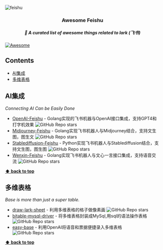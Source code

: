 
![feishu](https://github.com/ConnectAI-E/awesome-feishu/assets/50035229/75ac3fe8-bde0-4bb2-a3f3-c187e62c7acc)
<h3 align='center'>Awesome Feishu</h3>
<h5 align='center'>🎉 A curated list of awesome things related to lark  (飞书)</h5>


[![Awesome](https://cdn.rawgit.com/sindresorhus/awesome/d7305f38d29fed78fa85652e3a63e154dd8e8829/media/badge.svg)](https://github.com/sindresorhus/awesome)



## Contents

- [AI集成](#AI集成)
- [多维表格](#多维表格)

## AI集成
_Connecting AI Can be Easily Done_

- [OpenAI-Feishu](https://github.com/ConnectAI-E/Feishu-OpenAI) - Golang实现的飞书机器与OpenAI接口集成，支持GPT4和打字机效果  ![GitHub Repo stars](https://img.shields.io/github/stars/ConnectAI-E/Feishu-OpenAI)
- [Midjourney-Feishu](https://github.com/ConnectAI-E/Feishu-Midjourney) - Golang实现飞书机器人与Midjourney结合，支持文生图，图生文  ![GitHub Repo stars](https://img.shields.io/github/stars/ConnectAI-E/Feishu-Midjourney)
- [Stablediffusion-Feishu](https://github.com/ConnectAI-E/Feishu-Stablediffusion) - Python实现飞书机器人与Stablediffusion结合，支持文生图，图生图  ![GitHub Repo stars](https://img.shields.io/github/stars/ConnectAI-E/Feishu-Stablediffusion)
- [Wenxin-Feishu](https://github.com/ConnectAI-E/Feishu-Wenxin) - Golang实现飞书机器人与文心一言接口集成，支持语音交流  ![GitHub Repo stars](https://img.shields.io/github/stars/ConnectAI-E/Feishu-Wenxin)


**[⬆ back to top](#contents)**




## 多维表格
_Base is more than just a super table._

- [draw-lark-sheet](https://github.com/chyroc/draw-lark-sheet) - 利用多维表格的格子做像素画 ![GitHub Repo stars](https://img.shields.io/github/stars/chyroc/draw-lark-sheet)
- [bitable-mysql-driver](https://github.com/luw2007/bitable-mysql-driver) - 将多维表格封装成MySql,用sql的语法操作表格 ![GitHub Repo stars](https://img.shields.io/github/stars/luw2007/bitable-mysql-driver)
- [easy-base](https://github.com/luw2007/bitable-mysql-driver) - 利用OpenAI将语音和票据便捷录入多维表格 ![GitHub Repo stars](https://img.shields.io/github/stars/luw2007/bitable-mysql-driver)



**[⬆ back to top](#contents)**
